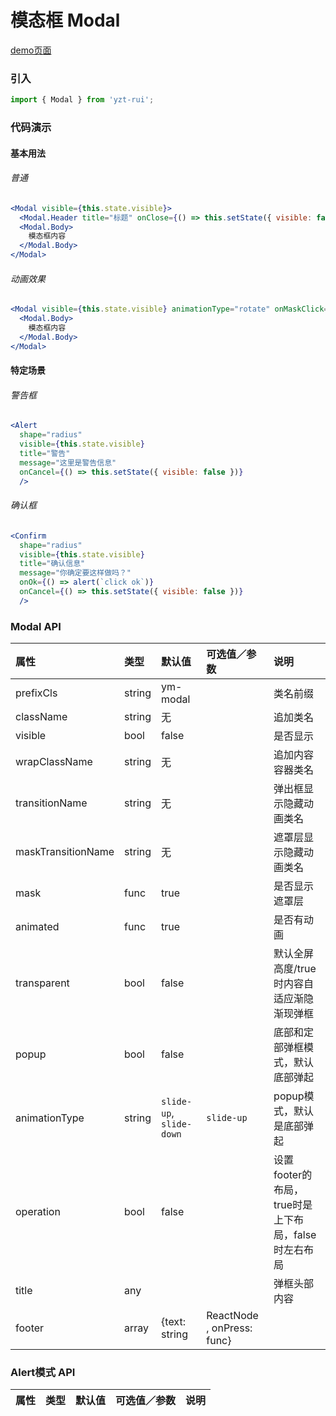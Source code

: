 # 模态框 Modal

[demo页面](https://yyb323.com/yui.mobile/modal)

### 引入

```js
import { Modal } from 'yzt-rui';
```

### 代码演示

#### 基本用法

###### 普通
```jsx
<Modal visible={this.state.visible}>
  <Modal.Header title="标题" onClose={() => this.setState({ visible: false })} />
  <Modal.Body>
    模态框内容
  </Modal.Body>
</Modal>
```

###### 动画效果
```jsx
<Modal visible={this.state.visible} animationType="rotate" onMaskClick={() => this.setState({ visible: false })}>
  <Modal.Body>
    模态框内容
  </Modal.Body>
</Modal>
```

#### 特定场景

###### 警告框
```jsx
<Alert
  shape="radius"
  visible={this.state.visible}
  title="警告"
  message="这里是警告信息"
  onCancel={() => this.setState({ visible: false })}
  />
```

###### 确认框
```jsx
<Confirm
  shape="radius"
  visible={this.state.visible}
  title="确认信息"
  message="你确定要这样做吗？"
  onOk={() => alert(`click ok`)}
  onCancel={() => this.setState({ visible: false })}
  />
```


### Modal API

| 属性 | 类型 | 默认值 | 可选值／参数 | 说明 |
| :--- | :--- | :--- | :--- | :--- |
| prefixCls | string | ym-modal | | 类名前缀 |
| className | string | 无 | | 追加类名 |
| visible | bool | false | | 是否显示 |
| wrapClassName | string | 无 | | 追加内容容器类名 |
| transitionName | string | 无 | | 弹出框显示隐藏动画类名 |
| maskTransitionName | string | 无 | | 遮罩层显示隐藏动画类名 |
| mask | func | true | | 是否显示遮罩层 |
| animated | func | true | | 是否有动画 |
| transparent | bool | false | | 默认全屏高度/true时内容自适应渐隐渐现弹框 |
| popup | bool | false | | 底部和定部弹框模式，默认底部弹起 |
| animationType | string | `slide-up`, `slide-down` | `slide-up` | popup模式，默认是底部弹起 |
| operation | bool | false |  | 设置footer的布局，true时是上下布局，false时左右布局 |
| title | any |  |  | 弹框头部内容 |
| footer | array | {text: string | ReactNode , onPress: func} |  | 弹框底部内容 |


### Alert模式 API

| 属性 | 类型 | 默认值 | 可选值／参数 | 说明 |
| :--- | :--- | :--- | :--- | :--- |





